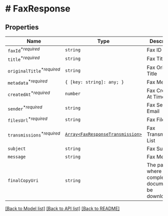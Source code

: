 # # FaxResponse



## Properties

Name | Type | Description | Notes
------------ | ------------- | ------------- | -------------
| `faxId`<sup>*_required_</sup> | ```string``` |  Fax ID  |  |
| `title`<sup>*_required_</sup> | ```string``` |  Fax Title  |  |
| `originalTitle`<sup>*_required_</sup> | ```string``` |  Fax Original Title  |  |
| `metadata`<sup>*_required_</sup> | ```{ [key: string]: any; }``` |  Fax Metadata  |  |
| `createdAt`<sup>*_required_</sup> | ```number``` |  Fax Created At Timestamp  |  |
| `sender`<sup>*_required_</sup> | ```string``` |  Fax Sender Email  |  |
| `filesUrl`<sup>*_required_</sup> | ```string``` |  Fax Files URL  |  |
| `transmissions`<sup>*_required_</sup> | [```Array<FaxResponseTransmission>```](FaxResponseTransmission.md) |  Fax Transmissions List  |  |
| `subject` | ```string``` |  Fax Subject  |  |
| `message` | ```string``` |  Fax Message  |  |
| `finalCopyUri` | ```string``` |  The path where the completed document can be downloaded  |  |

[[Back to Model list]](../../README.md#models) [[Back to API list]](../../README.md#endpoints) [[Back to README]](../../README.md)
